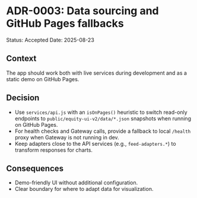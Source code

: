 # ADR-0003: Data sourcing and GitHub Pages fallbacks

Status: Accepted
Date: 2025-08-23

## Context

The app should work both with live services during development and as a static demo on GitHub Pages.

## Decision

- Use `services/api.js` with an `isOnPages()` heuristic to switch read-only endpoints to `public/equity-ui-v2/data/*.json` snapshots when running on GitHub Pages.
- For health checks and Gateway calls, provide a fallback to local `/health` proxy when Gateway is not running in dev.
- Keep adapters close to the API services (e.g., `feed-adapters.*`) to transform responses for charts.

## Consequences

- Demo-friendly UI without additional configuration.
- Clear boundary for where to adapt data for visualization.
